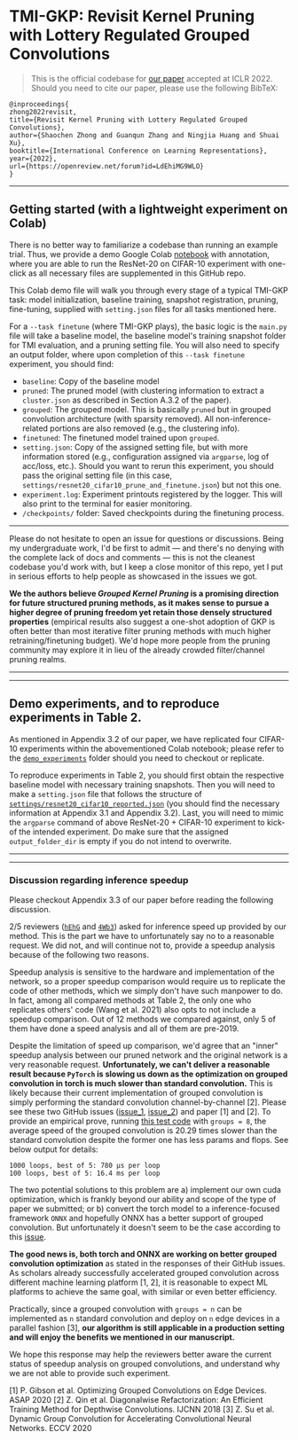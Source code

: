 # TMI-GKP: Revisit Kernel Pruning with Lottery Regulated Grouped Convolutions

> This is the official codebase for [our paper](https://openreview.net/forum?id=LdEhiMG9WLO) accepted at ICLR 2022. Should you need to cite our paper, please use the following BibTeX:

```
@inproceedings{
zhong2022revisit,
title={Revisit Kernel Pruning with Lottery Regulated Grouped Convolutions},
author={Shaochen Zhong and Guanqun Zhang and Ningjia Huang and Shuai Xu},
booktitle={International Conference on Learning Representations},
year={2022},
url={https://openreview.net/forum?id=LdEhiMG9WLO}
}
```

---

## Getting started (with a lightweight experiment on Colab)

There is no better way to familiarize a codebase than running an example trial. Thus, we provide a demo Google Colab [notebook](https://github.com/choH/lottery_regulated_grouped_kernel_pruning/blob/main/TMI_GKP_demo.ipynb) with annotation, where you are able to run the ResNet-20 on CIFAR-10 experiment with one-click as all necessary files are supplemented in this GitHub repo.

This Colab demo file will walk you through every stage of a typical TMI-GKP task: model initialization, baseline training, snapshot registration, pruning, fine-tuning, supplied with `setting.json` files for all tasks mentioned here.


For a `--task finetune` (where TMI-GKP plays), the basic logic is the `main.py` file will take a baseline model, the baseline model's training snapshot folder for TMI evaluation, and a pruning setting file. You will also need to specify an output folder, where upon completion of this `--task finetune` experiment, you should find:

* `baseline`: Copy of the baseline model
* `pruned`: The pruned model (with clustering information to extract a `cluster.json` as described in Section A.3.2 of the paper).
* `grouped`: The grouped model. This is basically `pruned` but in grouped convolution architecture (with sparsity removed). All non-inference-related portions are also removed (e.g., the clustering info).
* `finetuned`: The finetuned model trained upon `grouped`.
* `setting.json`: Copy of the assigned setting file, but with more information stored (e.g., configuration assigned via `argparse`, log of acc/loss, etc.). Should you want to rerun this experiment, you should pass the original setting file (in this case, `settings/resnet20_cifar10_prune_and_finetune.json`) but not this one.
* `experiment.log`: Experiment printouts registered by the logger. This will also print to the terminal for easier monitoring.
* `/checkpoints/` folder: Saved checkpoints during the finetuning process.

---

Please do not hesitate to open an issue for questions or discussions. Being my undergraduate work, I'd be first to admit — and there's no denying with the complete lack of docs and comments — this is not the cleanest codebase you'd work with, but I keep a close monitor of this repo, yet I put in serious efforts to help people as showcased in the issues we got.   

**We the authors believe *Grouped Kernel Pruning* is a promising direction for future structured pruning methods, as it makes sense to pursue a higher degree of pruning freedom yet retain those densely structured properties** (empirical results also suggest a one-shot adoption of GKP is often better than most iterative filter pruning methods with much higher retraining/finetuning budget). We'd hope more people from the pruning community may explore it in lieu of the already crowded filter/channel pruning realms.

---
---

## Demo experiments, and to reproduce experiments in Table 2.

As mentioned in Appendix 3.2 of our paper, we have replicated four CIFAR-10 experiments within the abovementioned Colab notebook; please refer to the [`demo_experiments`](https://github.com/choH/lottery_regulated_grouped_kernel_pruning/tree/main/demo_experiments) folder should you need to checkout or replicate.

To reproduce experiments in Table 2, you should first obtain the respective baseline model with necessary training snapshots. Then you will need to make a `setting.json` file that follows the structure of [`settings/resnet20_cifar10_reported.json`](https://github.com/choH/lottery_regulated_grouped_kernel_pruning/blob/main/settings/resnet20_cifar10_reported.json) (you should find the necessary information at Appendix 3.1 and Appendix 3.2). Last, you will need to mimic the `argparse` command of above ResNet-20 + CIFAR-10 experiment to kick-of the intended experiment. Do make sure that the assigned `output_folder_dir` is empty if you do not intend to overwrite.

---
---

### Discussion regarding inference speedup

Please checkout Appendix 3.3 of our paper before reading the following discussion.

2/5 reviewers ([`hEhG`](https://openreview.net/forum?id=LdEhiMG9WLO&noteId=GPAYsg6ryPS) and [`4Wb3`](https://openreview.net/forum?id=LdEhiMG9WLO&noteId=5Hj0pWsf_w_)) asked for inference speed up provided by our method. This is the part we have to unfortunately say no to a reasonable request. We did not, and will continue not to, provide a speedup analysis because of the following two reasons.

Speedup analysis is sensitive to the hardware and implementation of the network, so a proper speedup comparison would require us to replicate the code of other methods, which we simply don't have such manpower to do. In fact, among all compared methods at Table 2, the only one who replicates others' code (Wang et al. 2021) also opts to not include a speedup comparison. Out of 12 methods we compared against, only 5 of them have done a speed analysis and all of them are pre-2019.

Despite the limitation of speed up comparison, we'd agree that an "inner" speedup analysis between our pruned network and the original network is a very reasonable request. **Unfortunately, we can't deliver a reasonable result because `PyTorch` is slowing us down as the optimization on grouped convolution in torch is much slower than standard convolution.** This is likely because their current implementation of grouped convolution is simply performing the standard convolution channel-by-channel [2]. Please see these two GitHub issues ([issue_1](https://github.com/pytorch/pytorch/issues/10229), [issue_2](https://github.com/pytorch/pytorch/issues/18631)) and paper [1] and [2]. To provide an empirical prove, running [this test code](https://github.com/pytorch/pytorch/issues/18631#issuecomment-478155467) with `groups = 8`, the average speed of the grouped convolution is 20.29 times slower than the standard convolution despite the former one has less params and flops. See below output for details:

```
1000 loops, best of 5: 780 µs per loop
100 loops, best of 5: 16.4 ms per loop
```

The two potential solutions to this problem are a) implement our own cuda optimization, which is frankly beyond our ability and scope of the type of paper we submitted; or b) convert the torch model to a inference-focused framework `ONNX` and hopefully ONNX has a better support of grouped convolution. But unfortunately it doesn't seem to be the case according to this [issue](https://github.com/microsoft/onnxruntime/issues/9192).

**The good news is, both torch and ONNX are working on better grouped convolution optimization** as stated in the responses of their GitHub issues. As scholars already successfully accelerated grouped convolution across different machine learning platform [1, 2], it is reasonable to expect ML platforms to achieve the same goal, with similar or even better efficiency.

Practically, since a grouped convolution with `groups = n` can be implemented as `n` standard convolution and deploy on `n` edge devices in a parallel fashion [3], **our algorithm is still applicable in a production setting and will enjoy the benefits we mentioned in our manuscript.**

We hope this response may help the reviewers better aware the current status of speedup analysis on grouped convolutions, and understand why we are not able to provide such experiment.

[1] P. Gibson et al. Optimizing Grouped Convolutions on Edge Devices. ASAP 2020
[2] Z. Qin et al. Diagonalwise Refactorization: An Efficient Training Method for Depthwise Convolutions. IJCNN 2018
[3] Z. Su et al. Dynamic Group Convolution for Accelerating Convolutional Neural Networks. ECCV 2020
